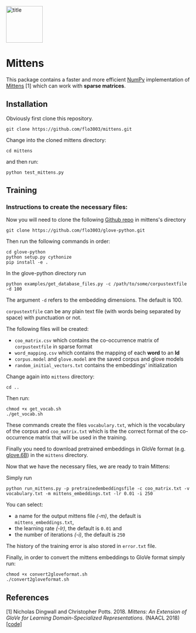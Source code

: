 <img src="img/mittens_logo.png" alt="title" width="100">

# Mittens

This package contains a faster and more efficient [NumPy](https://github.com/numpy/numpy) implementation of [Mittens](https://arxiv.org/abs/1803.09901) [1] which can work with **sparse matrices**.

## Installation

Obviously first clone this repository.

```
git clone https://github.com/flo3003/mittens.git
```

Change into the cloned mittens directory:

```
cd mittens
```

and then run:

```
python test_mittens.py
```

## Training



### Instructions to create the necessary files:

Now you will need to clone the following [Github repo](https://github.com/flo3003/glove-python) in mittens's directory

```
git clone https://github.com/flo3003/glove-python.git
```

Then run the following commands in order:

```
cd glove-python
python setup.py cythonize
pip install -e .
```

In the glove-python directory run

```
python examples/get_database_files.py -c /path/to/some/corpustextfile -d 100
```
The argument `-d` refers to the embedding dimensions. The default is 100. 

`corpustextfile` can be any plain text file (with words being separated by space) with punctuation or not. 

The following files will be created:
- `coo_matrix.csv` which contains the co-occurrence matrix of `corpustextfile` in sparse format
- `word_mapping.csv` which contains the mapping of each **word** to an **Id**
- `corpus.model` and `glove.model` are the saved corpus and glove models
- `random_initial_vectors.txt` contains the embeddings' initialization 

Change again into `mittens` directory:

```
cd ..
```

Then run:
```
chmod +x get_vocab.sh
./get_vocab.sh
```

These commands create the files `vocabulary.txt`, which is the vocabulary of the corpus and `coo_matrix.txt` which is the the correct format of the co-occurrence matrix that will be used in the training.

Finally you need to download pretrained embeddings in GloVe format (e.g. [glove.6B](http://nlp.stanford.edu/data/glove.6B.zip)) in the `mittens` directory.

Now that we have the necessary files, we are ready to train Mittens:

Simply run 

```
python run_mittens.py -p pretrainedembeddingsfile -c coo_matrix.txt -v vocabulary.txt -m mittens_embeddings.txt -lr 0.01 -i 250
```

You can select:
- a name for the output mittens file *(-m)*, the default is `mittens_embeddings.txt`, 
- the learning rate *(-lr)*, the default is `0.01` and 
- the number of iterations *(-i)*, the default is `250`

The history of the training error is also stored in `error.txt` file.

Finally, in order to convert the mittens embeddings to GloVe format simply run:

```
chmod +x convert2gloveformat.sh
./convert2gloveformat.sh
```

## References
[1] Nicholas Dingwall and Christopher Potts. 2018. *Mittens: An Extension of GloVe for Learning Domain-Specialized Representations*. (NAACL 2018) [[code]](https://github.com/roamanalytics/roamresearch/tree/master/Papers/Mittens)
